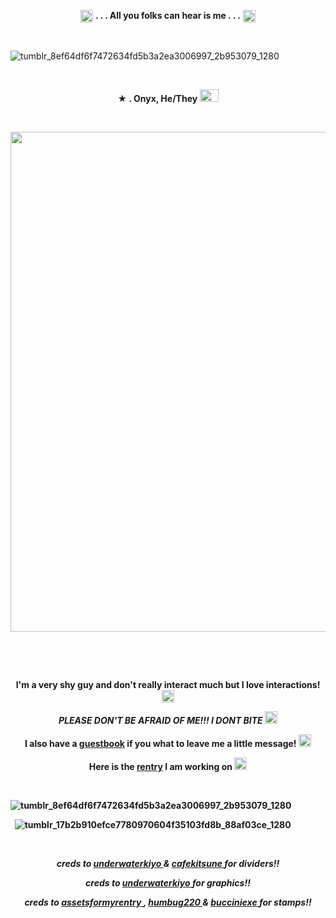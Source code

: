 <p align="center">
  <img width="20" height="20" src="https://64.media.tumblr.com/919458390a5a8fab193afe88f138ea7f/b55b2416bafcc208-41/s75x75_c1/11f1dda2682a14238aa9949089af0e25ab5d8698.gifv"  <h1 align="center"> <strong> . . . All you folks can hear is me . . .</strong> </h1> <img width="20" height="20" src="https://64.media.tumblr.com/919458390a5a8fab193afe88f138ea7f/b55b2416bafcc208-41/s75x75_c1/11f1dda2682a14238aa9949089af0e25ab5d8698.gifv"<p align="center"> 



&nbsp; 

![tumblr_8ef64df6f7472634fd5b3a2ea3006997_2b953079_1280](https://64.media.tumblr.com/aa8f07e36128c775ed070f2cd0373cbf/8155f5bfc2ab92e5-d9/s1280x1920/9e5c41c6cb5d9f592a01314fa34628465968c6dc.pnj)



&nbsp; 


<p align="center">
 <strong>★ . Onyx, He/They <img width="30" height="20" src="https://github.com/undeadlost/undeadlost/assets/160256094/95573b52-7612-40e3-85c8-ee42c7e4d318" </strong> 
</p>

&nbsp; 



<p align="center">
  <img width="=1000" height="800" src="https://64.media.tumblr.com/84c752d77b9434282a698ee373f2924d/8155f5bfc2ab92e5-bb/s640x960/4aaa28b7f14f3aec290e7d845a6ea3ff10aab2f7.gifv">
</p>

&nbsp; 


&nbsp;  
 
<p align="center">
 <strong>I'm a very shy guy and don't really interact much but I love interactions! </strong> <img width="20" height="20" src="https://64.media.tumblr.com/8e2a62bd88dca14fee6b52dc0f368e2d/e79aa88fe4d1254a-c0/s75x75_c1/ae402968ba4873410efbe5d6eeb7f1dab5d4a392.gifv"
</p>
<p align="center">
<em>PLEASE DON'T BE AFRAID OF ME!!! I DONT BITE</em> <img width="20" height="20" src="https://64.media.tumblr.com/bbaea7a3cc9218f50021894652ecbd61/3c325a77cbf3ea01-7f/s75x75_c1/ad97c45107e708cba8e6743763bcd8df3b067b06.gifv"
</p>
<p align="center">
<strong> I also have a  <a href= "https://undeadlost.123guestbook.com/" >guestbook</a> if you what to leave me a little message!  <img width="20" height="20" src="https://64.media.tumblr.com/ba08a480fef7a4cc020a5462a5d625af/b55b2416bafcc208-22/s75x75_c1/c6f128e70c4f6570580544efdee68d9ac1309f7a.gifv" </strong>
</p>
<p align="center">
<strong> Here is the <a href= "https://rentry.co/undeadlost" >rentry</a> I am working on </strong> <img width="20" height="20" src="https://64.media.tumblr.com/bab06ac45249da855eeef85ec21063f6/b55b2416bafcc208-b9/s75x75_c1/e7f5b186fb89ed84a46d71a2655ac19d756594e2.pnj"
</p>

&nbsp;

![tumblr_8ef64df6f7472634fd5b3a2ea3006997_2b953079_1280](https://64.media.tumblr.com/d561ef8c412ea45a7ff57ba7992e887c/8155f5bfc2ab92e5-da/s1280x1920/06321c8ee6708fce73dbdbb2c48dc2575ec51f20.pnj)


&nbsp;
![tumblr_17b2b910efce7780970604f35103fd8b_88af03ce_1280](https://64.media.tumblr.com/2426896aec592b60d9efe45ec007a1ed/8ac72bb49761ea20-36/s1280x1920/a3e800dfefd7bddcb5cb589af452a08bd1b76ebb.gifv)


&nbsp;

<p align="center">
<i>creds to <a href= "https://www.tumblr.com/underwaterkiyo" >underwaterkiyo </a> & <a href= "https://www.tumblr.com/cafekitsune" >cafekitsune </a> for dividers!! </i>
</p>
<p align="center">
<i>creds to  <a href= "https://www.tumblr.com/underwaterkiyo" >underwaterkiyo </a> for graphics!!</i>
</p>
<p align="center">
<i>creds to <a href= "https://www.tumblr.com/assetsformyrentry" >assetsformyrentry  </a> , <a href= "https://www.tumblr.com/humbug220" >humbug220 </a> & <a href= "https://www.tumblr.com/bucciniexe" >bucciniexe  </a> for stamps!!</i>
</p>
